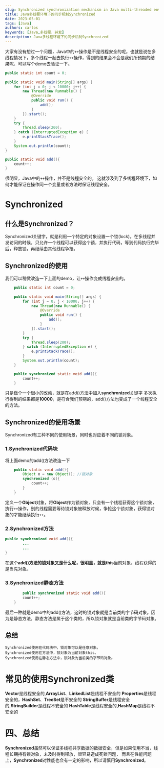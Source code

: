 ```yaml
---
slug: Synchronized synchronization mechanism in Java multi-threaded environment
title: Java多线程环境下的同步机制Synchronized
date: 2023-05-01
tags: [Java]
authors: carlos
keywords: [Java,多线程，并发]
description: Java多线程环境下的同步机制Synchronized
---
```


大家有没有想过一个问题，Java中的`++`操作是不是线程安全的呢，也就是说在多线程情况下，多个线程一起去执行`++`操作，得到的结果会不会是我们所预期的结果呢，可以写个demo去验证一下。

<!-- truncate -->

```java
public static int count = 0;
	
public static void main(String[] args) {
	for (int j = 0; j < 10000; j++) {
		new Thread(new Runnable() {
			@Override
			public void run() {
				add();
			}
		}).start();
	}
	try {
		Thread.sleep(200);
	} catch (InterruptedException e) {
		e.printStackTrace();
	}
	System.out.println(count);
}

public static void add(){
	count++;
}
```
很明显，Java中的`++`操作，并不是线程安全的。
这就涉及到了多线程环境下，如何才能保证在操作同一个变量或者方法时保证线程安全。

# Synchronized
## 什么是Synchronized？
Synchronized关键字，就是利用一个特定的对象设置一个锁(lock)，在多线程并发访问的时候，只允许一个线程可以获得这个锁，并执行代码，等到代码执行完毕后，释放锁，再继续由其他线程争抢。

## Synchronized的使用
我们可以稍微改造一下上面的demo，让`++`操作变成线程安全的。

```java
	public static int count = 0;
	
	public static void main(String[] args) {
		for (int j = 0; j < 10000; j++) {
			new Thread(new Runnable() {
				@Override
				public void run() {
					add();
				}
			}).start();
		}
		try {
			Thread.sleep(200);
		} catch (InterruptedException e) {
			e.printStackTrace();
		}
		System.out.println(count);
	}

	public synchronized static void add(){
		count++;
	}
```
只是做个一个很小的改动，就是在add()方法中加入**synchronized**关键字
多次执行得到的结果都是**10000**，是符合我们预期的，add()方法也变成了一个线程安全的方法。

## Synchronized的使用场景
Synchronized有三种不同的使用场景，同时也对应着不同的锁对象。

### 1.Synchronized代码块
将上面demo的add()方法改造一下
```java
	public static void add(){
		Object o = new Object(); //锁对象
		synchronized (o){
			count++;
		}
	}
```
定义一个**Object**对象，将**Object**作为锁对象，只会有一个线程获得这个锁对象，执行`++`操作，别的线程需要等待锁对象被释放时候，争抢这个锁对象，获得锁对象的才能继续执行`++`。

### 2.Synchronized方法

```java
public synchronized void add(){
		...
		...
}
```

在这个**add()**方法的锁对象又是什么呢，很明显，就是**this**当前对象，线程获得的是当先对象。

### 3.Synchronized静态方法
```java
		public synchronized static void add(){
		count++;
	}
```
最后一种就是demo中的add()方法，这时的锁对象就是当前类的字节码对象，因为是静态方法，静态方法是属于这个类的，所以锁对象就是当前类的字节码对象。

## 总结

```
Synchronized使用在代码块中，锁对象可以是任意对象。
Synchronized使用在方法中，锁对象为当前对象this。
Synchronized使用在静态方法中，锁对象为当前类的字节码对象。
```

# 常见的使用Synchronized类

**Vector**是线程安全的,**ArrayList**、**LinkedList**是线程不安全的
**Properties**是线程安全的，**HashSet**、**TreeSet**是不安全的
**StringBuffer**是线程安全的,**StringBuilder**是线程不安全的
**HashTable**是线程安全的,**HashMap**是线程不安全的

# 四、总结
**Synchronized**虽然可以保证多线程共享数据的数据安全，但是如果使用不当，线程长期持有锁对象，未及时得到释放，很容易造成死锁问题，
而且在性能问题上，**Synchronized**对性能也会有一定的影响，所以请慎用**Synchronized**。
